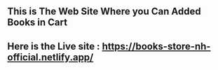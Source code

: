 ## This is The Web Site Where you Can Added Books in Cart 

## Here is the Live site :  https://books-store-nh-official.netlify.app/



